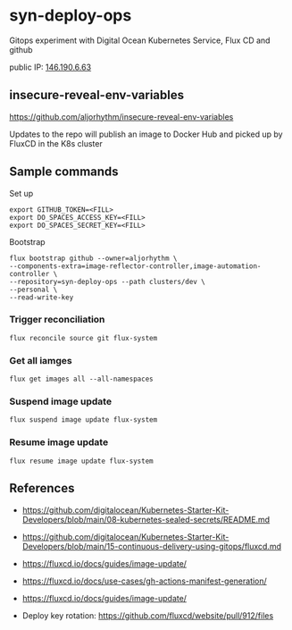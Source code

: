# syn-deploy-ops

Gitops experiment with Digital Ocean Kubernetes Service, Flux CD and github

public IP: [146.190.6.63](http://146.190.6.63)

## insecure-reveal-env-variables

https://github.com/aljorhythm/insecure-reveal-env-variables

Updates to the repo will publish an image to Docker Hub and picked up by FluxCD in the K8s cluster
## Sample commands

Set up
```
export GITHUB_TOKEN=<FILL>
export DO_SPACES_ACCESS_KEY=<FILL>
export DO_SPACES_SECRET_KEY=<FILL>
```

Bootstrap
```
flux bootstrap github --owner=aljorhythm \
--components-extra=image-reflector-controller,image-automation-controller \
--repository=syn-deploy-ops --path clusters/dev \
--personal \
--read-write-key
```

### Trigger reconciliation

`flux reconcile source git flux-system`

### Get all iamges

`flux get images all --all-namespaces`

### Suspend image update

`flux suspend image update flux-system`

### Resume image update

`flux resume image update flux-system`

## References

- https://github.com/digitalocean/Kubernetes-Starter-Kit-Developers/blob/main/08-kubernetes-sealed-secrets/README.md
- https://github.com/digitalocean/Kubernetes-Starter-Kit-Developers/blob/main/15-continuous-delivery-using-gitops/fluxcd.md

- https://fluxcd.io/docs/guides/image-update/
- https://fluxcd.io/docs/use-cases/gh-actions-manifest-generation/
- https://fluxcd.io/docs/guides/image-update/
- Deploy key rotation: https://github.com/fluxcd/website/pull/912/files